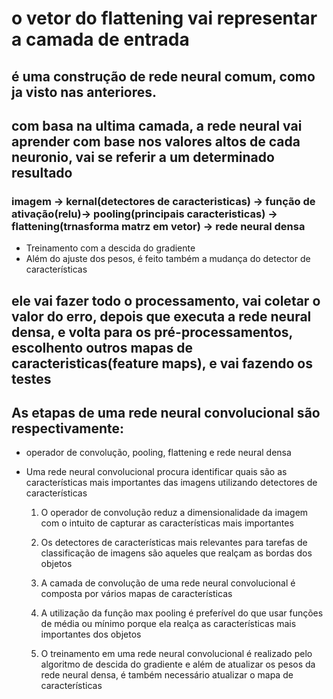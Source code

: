 # o vetor do flattening vai representar a camada de entrada 

## é uma construção de rede neural comum, como ja visto nas anteriores.

## com basa na ultima camada, a rede neural vai aprender com base nos valores altos de cada neuronio, vai se referir a um determinado resultado

 ### imagem -> kernal(detectores de caracteristicas) -> função de ativação(relu)-> pooling(principais caracteristicas) -> flattening(trnasforma matrz em vetor) -> rede neural densa

- Treinamento com a descida do gradiente
- Além do ajuste dos pesos, é feito também a mudança do detector de características

 ## ele vai fazer todo o processamento, vai coletar o valor do erro, depois que executa a rede neural densa, e volta para os pré-processamentos, escolhento outros mapas de caracteristicas(feature maps), e vai fazendo os testes


## As etapas de uma rede neural convolucional são respectivamente:

- operador de convolução, pooling, flattening e rede neural densa
- Uma rede neural convolucional procura identificar quais são as características mais importantes das imagens utilizando detectores de características

     1. O operador de convolução reduz a dimensionalidade da imagem com o intuito de capturar
          as características mais importantes

     2. Os detectores de características mais relevantes para tarefas de classificação de imagens
          são aqueles que realçam as bordas dos objetos

     3. A camada de convolução de uma rede neural convolucional é composta por vários mapas de 
     características

     4. A utilização da função max pooling é preferível do que usar funções de média ou mínimo
          porque ela realça as características mais importantes dos objetos

     5. O treinamento em uma rede neural convolucional é realizado pelo algoritmo de descida
          do gradiente e além de atualizar os pesos da rede neural densa, é também necessário 
          atualizar o mapa de características

